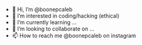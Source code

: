 - 👋 Hi, I’m @boonepcaleb
- 👀 I’m interested in coding/hacking (ethical)
- 🌱 I’m currently learning ...
- 💞️ I’m looking to collaborate on ...
- 📫 How to reach me @boonepcaleb on instagram

<!---
boonepcaleb/boonepcaleb is a ✨ special ✨ repository because its `README.md` (this file) appears on your GitHub profile.
You can click the Preview link to take a look at your changes.
--->
